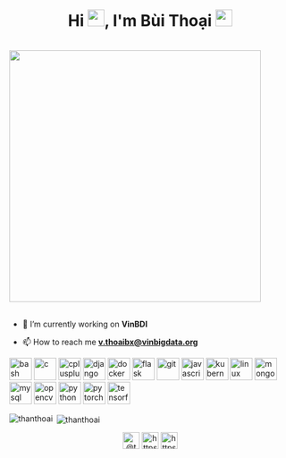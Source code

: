 <h1 align="center">Hi <img src="https://emojis.slackmojis.com/emojis/images/1500426137/2648/allo-tongue.gif?1500426137" width="30"/>, I'm Bùi Thoại <img src="https://emojis.slackmojis.com/emojis/images/1531849430/4246/blob-sunglasses.gif?1531849430" width="30"/></h1>

<p align="left"> <br><img src="https://github.com/punitkmryh/punitkmryh/blob/master/Developer.gif" width="450px"><br><br>

- 🔭 I’m currently working on **VinBDI**

- 📫 How to reach me **v.thoaibx@vinbigdata.org**

<p align="left"><img src="https://www.vectorlogo.zone/logos/gnu_bash/gnu_bash-icon.svg" alt="bash" width="40" height="40"/> <img src="https://devicons.github.io/devicon/devicon.git/icons/c/c-original.svg" alt="c" width="40" height="40"/> <img src="https://devicons.github.io/devicon/devicon.git/icons/cplusplus/cplusplus-original.svg" alt="cplusplus" width="40" height="40"/> <img src="https://devicons.github.io/devicon/devicon.git/icons/django/django-original.svg" alt="django" width="40" height="40"/> <img src="https://devicons.github.io/devicon/devicon.git/icons/docker/docker-original-wordmark.svg" alt="docker" width="40" height="40"/> <img src="https://www.vectorlogo.zone/logos/pocoo_flask/pocoo_flask-icon.svg" alt="flask" width="40" height="40"/> <img src="https://www.vectorlogo.zone/logos/git-scm/git-scm-icon.svg" alt="git" width="40" height="40"/> <img src="https://devicons.github.io/devicon/devicon.git/icons/javascript/javascript-original.svg" alt="javascript" width="40" height="40"/> <img src="https://www.vectorlogo.zone/logos/kubernetes/kubernetes-icon.svg" alt="kubernetes" width="40" height="40"/> <img src="https://devicons.github.io/devicon/devicon.git/icons/linux/linux-original.svg" alt="linux" width="40" height="40"/> <img src="https://devicons.github.io/devicon/devicon.git/icons/mongodb/mongodb-original-wordmark.svg" alt="mongodb" width="40" height="40"/> <img src="https://devicons.github.io/devicon/devicon.git/icons/mysql/mysql-original-wordmark.svg" alt="mysql" width="40" height="40"/> <img src="https://www.vectorlogo.zone/logos/opencv/opencv-icon.svg" alt="opencv" width="40" height="40"/> <img src="https://devicons.github.io/devicon/devicon.git/icons/python/python-original.svg" alt="python" width="40" height="40"/> <img src="https://www.vectorlogo.zone/logos/pytorch/pytorch-icon.svg" alt="pytorch" width="40" height="40"/> <img src="https://www.vectorlogo.zone/logos/tensorflow/tensorflow-icon.svg" alt="tensorflow" width="40" height="40"/></p>

<p><img align="left" src="https://github-readme-stats.vercel.app/api/top-langs/?username=thanthoai&layout=compact&hide=html" alt="thanthoai" /></p>

<p>&nbsp;<img align="center" src="https://github-readme-stats.vercel.app/api?username=thanthoai&show_icons=true&theme=dark" alt="thanthoai" /></p>

<p align="center">
<a href="https://twitter.com/@thanthoai15" target="blank"><img align="center" src="https://cdn.jsdelivr.net/npm/simple-icons@3.0.1/icons/twitter.svg" alt="@thanthoai15" height="30" width="30" /></a>
<a href="https://linkedin.com/in/https://www.linkedin.com/in/b%c3%b9i-tho%e1%ba%a1i-a840771a7/" target="blank"><img align="center" src="https://cdn.jsdelivr.net/npm/simple-icons@3.0.1/icons/linkedin.svg" alt="https://www.linkedin.com/in/b%c3%b9i-tho%e1%ba%a1i-a840771a7/" height="30" width="30" /></a>
<a href="https://fb.com/https://www.facebook.com/bui.thoai.hust" target="blank"><img align="center" src="https://cdn.jsdelivr.net/npm/simple-icons@3.0.1/icons/facebook.svg" alt="https://www.facebook.com/Bui.Thoai.Hust" height="30" width="30" /></a>
</p>
